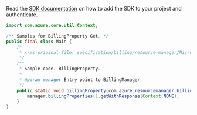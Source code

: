 Read the [SDK documentation](https://github.com/Azure/azure-sdk-for-java/blob/azure-resourcemanager-billing_1.0.0-beta.2/sdk/billing/azure-resourcemanager-billing/README.md) on how to add the SDK to your project and authenticate.

```java
import com.azure.core.util.Context;

/** Samples for BillingProperty Get. */
public final class Main {
    /*
     * x-ms-original-file: specification/billing/resource-manager/Microsoft.Billing/stable/2020-05-01/examples/BillingProperty.json
     */
    /**
     * Sample code: BillingProperty.
     *
     * @param manager Entry point to BillingManager.
     */
    public static void billingProperty(com.azure.resourcemanager.billing.BillingManager manager) {
        manager.billingProperties().getWithResponse(Context.NONE);
    }
}
```

